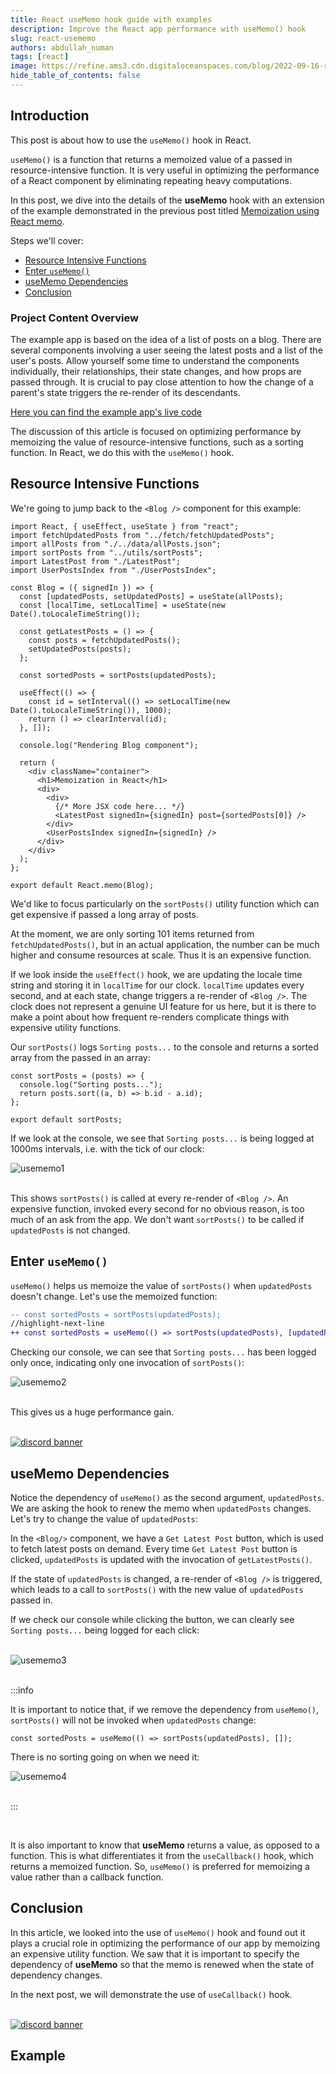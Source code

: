 ```yaml
---
title: React useMemo hook guide with examples
description: Improve the React app performance with useMemo() hook
slug: react-usememo
authors: abdullah_numan
tags: [react]
image: https://refine.ams3.cdn.digitaloceanspaces.com/blog/2022-09-16-react-use-memo/social.jpg
hide_table_of_contents: false
---
```


## Introduction

This post is about how to use the `useMemo()` hook in React.

`useMemo()` is a function that returns a memoized value of a passed in resource-intensive function. It is very useful in optimizing the performance of a React component by eliminating repeating heavy computations.

In this post, we dive into the details of the **useMemo** hook with an extension of the example demonstrated in the previous post titled [Memoization using React memo](https://refine.dev/blog/react-memo-guide/).

Steps we'll cover:

- [Resource Intensive Functions](#resource-intensive-functions)
- [Enter `useMemo()`](#enter-usememo)
- [useMemo Dependencies](#usememo-dependencies)
- [Conclusion](#conclusion)

### Project Content Overview

The example app is based on the idea of a list of posts on a blog. There are several components involving a user seeing the latest posts and a list of the user's posts. Allow yourself some time to understand the components individually, their relationships, their state changes, and how props are passed through. It is crucial to pay close attention to how the change of a parent's state triggers the re-render of its descendants.

[Here you can find the example app's live code](#live-stackblitz-example)

The discussion of this article is focused on optimizing performance by memoizing the value of resource-intensive functions, such as a sorting function. In React, we do this with the `useMemo()` hook.

## Resource Intensive Functions

We're going to jump back to the `<Blog />` component for this example:

```tsx title="src/components/Blog.jsx"
import React, { useEffect, useState } from "react";
import fetchUpdatedPosts from "../fetch/fetchUpdatedPosts";
import allPosts from "./../data/allPosts.json";
import sortPosts from "../utils/sortPosts";
import LatestPost from "./LatestPost";
import UserPostsIndex from "./UserPostsIndex";

const Blog = ({ signedIn }) => {
  const [updatedPosts, setUpdatedPosts] = useState(allPosts);
  const [localTime, setLocalTime] = useState(new Date().toLocaleTimeString());

  const getLatestPosts = () => {
    const posts = fetchUpdatedPosts();
    setUpdatedPosts(posts);
  };

  const sortedPosts = sortPosts(updatedPosts);

  useEffect(() => {
    const id = setInterval(() => setLocalTime(new Date().toLocaleTimeString()), 1000);
    return () => clearInterval(id);
  }, []);

  console.log("Rendering Blog component");

  return (
    <div className="container">
      <h1>Memoization in React</h1>
      <div>
        <div>
          {/* More JSX code here... */}
          <LatestPost signedIn={signedIn} post={sortedPosts[0]} />
        </div>
        <UserPostsIndex signedIn={signedIn} />
      </div>
    </div>
  );
};

export default React.memo(Blog);
```

We'd like to focus particularly on the `sortPosts()` utility function which can get expensive if passed a long array of posts.

At the moment, we are only sorting 101 items returned from `fetchUpdatedPosts()`, but in an actual application, the number can be much higher and consume resources at scale. Thus it is an expensive function.

If we look inside the `useEffect()` hook, we are updating the locale time string and storing it in `localTime` for our clock. `localTime` updates every second, and at each state, change triggers a re-render of `<Blog />`. The clock does not represent a genuine UI feature for us here, but it is there to make a point about how frequent re-renders complicate things with expensive utility functions.

Our `sortPosts()` logs `Sorting posts...` to the console and returns a sorted array from the passed in an array:

```tsx title="src/utils/sortPosts"
const sortPosts = (posts) => {
  console.log("Sorting posts...");
  return posts.sort((a, b) => b.id - a.id);
};

export default sortPosts;
```

If we look at the console, we see that `Sorting posts...` is being logged at 1000ms intervals, i.e. with the tick of our clock:

<div  class="img-container" align-items="center" >
     <img style={{alignSelf:"center", width:"400px"}} src="https://refine.ams3.cdn.digitaloceanspaces.com/blog/2022-09-16-react-use-memo/usememo1.png"  alt="usememo1" />
</div>

<br/>

This shows `sortPosts()` is called at every re-render of `<Blog />`. An expensive function, invoked every second for no obvious reason, is too much of an ask from the app. We don't want `sortPosts()` to be called if `updatedPosts` is not changed.

## Enter `useMemo()`

`useMemo()` helps us memoize the value of `sortPosts()` when `updatedPosts` doesn't change. Let's use the memoized function:

```diff title="src/components/Blog.jsx"
-- const sortedPosts = sortPosts(updatedPosts);
//highlight-next-line
++ const sortedPosts = useMemo(() => sortPosts(updatedPosts), [updatedPosts]);
```

Checking our console, we can see that `Sorting posts...` has been logged only once, indicating only one invocation of `sortPosts()`:

<div  class="img-container" align-items="center" >
     <img style={{alignSelf:"center", width:"400px"}} src="https://refine.ams3.cdn.digitaloceanspaces.com/blog/2022-09-16-react-use-memo/usememo2.png"  alt="usememo2" />
</div>

<br/>

This gives us a huge performance gain.

<br/>
<div>
<a href="https://discord.gg/refine">
  <img  src="https://refine.ams3.cdn.digitaloceanspaces.com/website/static/img/discord_big_blue.png" alt="discord banner" />
</a>
</div>

## useMemo Dependencies

Notice the dependency of `useMemo()` as the second argument, `updatedPosts`. We are asking the hook to renew the memo when `updatedPosts` changes. Let's try to change the value of `updatedPosts`:

In the `<Blog/>` component, we have a `Get Latest Post` button, which is used to fetch latest posts on demand. Every time `Get Latest Post` button is clicked, `updatedPosts` is updated with the invocation of `getLatestPosts()`.

If the state of `updatedPosts` is changed, a re-render of `<Blog />` is triggered, which leads to a call to `sortPosts()` with the new value of `updatedPosts` passed in.

If we check our console while clicking the button, we can clearly see `Sorting posts...` being logged for each click:

<br/>

<div class="img-container" align-items="center" >
    <img style={{alignSelf:"center", width:"400px"}} src="https://refine.ams3.cdn.digitaloceanspaces.com/blog/2022-09-16-react-use-memo/usememo3.png" alt="usememo3" />
</div>

<br/>

:::info

It is important to notice that, if we remove the dependency from `useMemo()`, `sortPosts()` will not be invoked when `updatedPosts` change:

```tsx
const sortedPosts = useMemo(() => sortPosts(updatedPosts), []);
```

There is no sorting going on when we need it:

<div class="img-container" align-items="center" >
     <img style={{alignSelf:"center", width:"400px"}} src="https://refine.ams3.cdn.digitaloceanspaces.com/blog/2022-09-16-react-use-memo/usememo4.png" alt="usememo4" />
</div>

<br/>

:::

<br/>

It is also important to know that **useMemo** returns a value, as opposed to a function. This is what differentiates it from the `useCallback()` hook, which returns a memoized function. So, `useMemo()` is preferred for memoizing a value rather than a callback function.

## Conclusion

In this article, we looked into the use of `useMemo()` hook and found out it plays a crucial role in optimizing the performance of our app by memoizing an expensive utility function. We saw that it is important to specify the dependency of **useMemo** so that the memo is renewed when the state of dependency changes.

In the next post, we will demonstrate the use of `useCallback()` hook.

<br/>
<div>
<a href="https://discord.gg/refine">
  <img  src="https://refine.ams3.cdn.digitaloceanspaces.com/website/static/img/discord-banner.png" alt="discord banner" />
</a>
</div>

## Example

<CodeSandboxExample path="blog-react-memoization-memo" />
